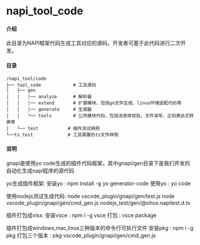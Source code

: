 # napi_tool_code

#### 介绍
此目录为NAPI框架代码生成工具对应的源码，开发者可基于此代码进行二次开发。

#### 目录
```
/napi_tool/code
├── tool_code            # 工具源码
│   ├── gen              
│   |   |── analyze		 # 解析器
│   │   |── extend		 # 扩展模块，包括gn文件生成、linux环境适配代码等
│   │	|── generate	 # 生成器
│   │   └── tools		 # 公共模块代码，包括消息体校验、文件读写、正则表达式转换等
│   └── test           # 插件测试用例    
└──ts_test 			   # 工具需要的ts文件样例  
```

#### 说明

gnapi是使用yo code生成的插件代码框架，其中gnapi/gen目录下是我们开发的自动化生成napi程序的源代码

yo生成插件框架:
安装yo : npm install -g yo generator-code
使用yo : yo code

使用nodejs测试生成代码:
node vscode_plugin/gnapi/gen/test.js
node vscode_plugin/gnapi/gen/cmd_gen.js nodejs_test/gen/@ohos.napitest.d.ts

插件打包成visx:
安装vsce : npm i -g vsce
打包 : vsce package

插件打包成windows,mac,linux三种版本的命令行可执行文件
安装pkg : npm i -g pkg
打包三个版本 : pkg vscode_plugin/gnapi/gen/cmd_gen.js
